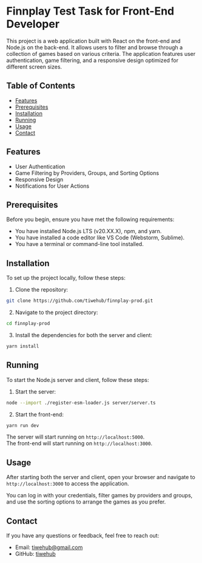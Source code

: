 # Finnplay Test Task for Front-End Developer

This project is a web application built with React on the front-end and Node.js on the back-end. It allows users to
filter and browse through a collection of games based on various criteria. The application features user authentication,
game filtering, and a responsive design optimized for different screen sizes.

## Table of Contents

- [Features](#features)
- [Prerequisites](#prerequisites)
- [Installation](#installation)
- [Running](#running)
- [Usage](#usage)
- [Contact](#contact)

## Features

- User Authentication
- Game Filtering by Providers, Groups, and Sorting Options
- Responsive Design
- Notifications for User Actions

## Prerequisites

Before you begin, ensure you have met the following requirements:

- You have installed Node.js LTS (v20.XX.X), npm, and yarn.
- You have installed a code editor like VS Code (Webstorm, Sublime).
- You have a terminal or command-line tool installed.

## Installation

To set up the project locally, follow these steps:

1. Clone the repository:

```bash
git clone https://github.com/tiwehub/finnplay-prod.git
```

2. Navigate to the project directory:

```bash
cd finnplay-prod
```

3. Install the dependencies for both the server and client:

```bash
yarn install
```

## Running

To start the Node.js server and client, follow these steps:

1. Start the server:

```bash
node --import ./register-esm-loader.js server/server.ts
```

2. Start the front-end:

```bash
yarn run dev
```

The server will start running on `http://localhost:5000`.  
The front-end will start running on `http://localhost:3000`.

## Usage

After starting both the server and client, open your browser and navigate to `http://localhost:3000` to access the
application.

You can log in with your credentials, filter games by providers and groups, and use the sorting options to arrange the
games as you prefer.

## Contact

If you have any questions or feedback, feel free to reach out:

- Email: [tiwehub@gmail.com](mailto:tiwehub@gmail.com)
- GitHub: [tiwehub](https://github.com/tiwehub)
